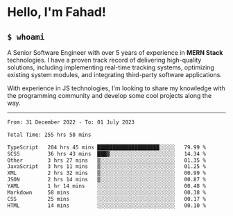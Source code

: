 <h1>Hello, I'm Fahad!</h1>

<h2><code>$ whoami</code></h2>

A Senior Software Engineer with over 5 years of experience in **MERN Stack** technologies. I have a proven track record of delivering high-quality solutions, including implementing real-time tracking systems, optimizing existing system modules, and integrating third-party software applications.

With experience in JS technologies, I'm looking to share my knowledge with the programming community and develop some cool projects along the way.

---

<!--START_SECTION:waka-->

```txt
From: 31 December 2022 - To: 01 July 2023

Total Time: 255 hrs 58 mins

TypeScript   204 hrs 45 mins ████████████████████░░░░░   79.99 %
SCSS         36 hrs 43 mins  ███▓░░░░░░░░░░░░░░░░░░░░░   14.34 %
Other        3 hrs 27 mins   ▒░░░░░░░░░░░░░░░░░░░░░░░░   01.35 %
JavaScript   3 hrs 11 mins   ▒░░░░░░░░░░░░░░░░░░░░░░░░   01.25 %
XML          2 hrs 32 mins   ▒░░░░░░░░░░░░░░░░░░░░░░░░   00.99 %
JSON         2 hrs 14 mins   ▒░░░░░░░░░░░░░░░░░░░░░░░░   00.87 %
YAML         1 hr 14 mins    ░░░░░░░░░░░░░░░░░░░░░░░░░   00.48 %
Markdown     58 mins         ░░░░░░░░░░░░░░░░░░░░░░░░░   00.38 %
CSS          25 mins         ░░░░░░░░░░░░░░░░░░░░░░░░░   00.17 %
HTML         14 mins         ░░░░░░░░░░░░░░░░░░░░░░░░░   00.10 %
```

<!--END_SECTION:waka-->

<!--
**heyFahad/heyFahad** is a ✨ _special_ ✨ repository because its `README.md` (this file) appears on your GitHub profile.

Here are some ideas to get you started:

- 🔭 I’m currently working on ...
- 🌱 I’m currently learning ...
- 👯 I’m looking to collaborate on ...
- 🤔 I’m looking for help with ...
- 💬 Ask me about ...
- 📫 How to reach me: ...
- 😄 Pronouns: ...
- ⚡ Fun fact: ...
-->
